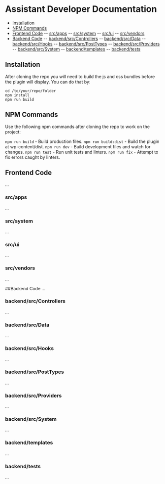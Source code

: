 # Assistant Developer Documentation

- [Installation](#installation)
- [NPM Commands](#npm-commands)
- [Frontend Code](frontend-code)
-- [src/apps](src-apps)
-- [src/system](src-system)
-- [src/ui](src-ui)
-- [src/vendors](src-vendors)
- [Backend Code](backend-code)
-- [backend/src/Controllers](backend-src-controllers)
-- [backend/src/Data](backend-src-data)
-- [backend/src/Hooks](backend-src-hooks)
-- [backend/src/PostTypes](backend-src-posttypes)
-- [backend/src/Providers](backend-src-providers)
-- [backend/src/System](backend-src-system)
-- [backend/templates](backend-templates)
-- [backend/tests](backend-tests)

## Installation
After cloning the repo you will need to build the js and css bundles before the plugin will display. You can do that by:

```
cd /to/your/repo/folder
npm install
npm run build
```

## NPM Commands
Use the following npm commands after cloning the repo to work on the project:

`npm run build` - Build production files.
`npm run build:dist` - Build the plugin at wp-content/dist.
`npm run dev` - Build development files and watch for changes.
`npm run test` - Run unit tests and linters.
`npm run fix` - Attempt to fix errors caught by linters.

## Frontend Code
...

### src/apps
...

### src/system
...

### src/ui
...

### src/vendors
...

##Backend Code
...

### backend/src/Controllers
...

### backend/src/Data
...

### backend/src/Hooks
...

### backend/src/PostTypes
...

### backend/src/Providers
...

### backend/src/System
...

### backend/templates
...

### backend/tests
...
